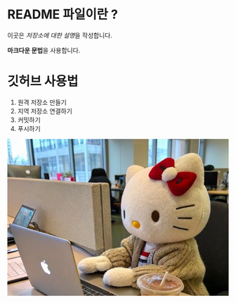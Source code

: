 # README 파일이란 ?

이곳은 *저장소에 대한 설명*을 작성합니다.

**마크다운 문법**을 사용합니다.

# 깃허브 사용법
1. 원격 저장소 만들기
2. 지역 저장소 연결하기
3. 커밋하기
4. 푸시하기

![헬로키티](./kitty.PNG)
